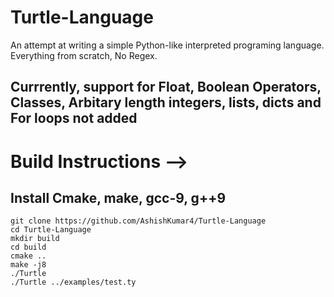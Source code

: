 # Turtle-Language
An attempt at writing a simple Python-like interpreted programing language. Everything from scratch, No Regex.

## Currrently, support for Float, Boolean Operators, Classes, Arbitary length integers, lists, dicts and For loops not added

# Build Instructions -->
## Install Cmake, make, gcc-9, g++9
```
git clone https://github.com/AshishKumar4/Turtle-Language
cd Turtle-Language
mkdir build
cd build
cmake ..
make -j8
./Turtle
./Turtle ../examples/test.ty
```

